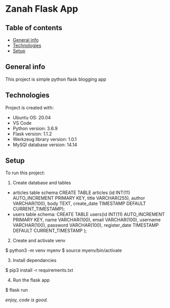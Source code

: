 # Zanah Flask App

## Table of contents
* [General info](#general-info)
* [Technologies](#technologies)
* [Setup](#setup)

## General info
This project is simple python flask blogging app 
	
## Technologies
Project is created with:
* Ubuntu OS: 20.04
* VS Code 
* Python version: 3.6.9
* Flask version: 1.1.2
* Werkzeug library version: 1.0.1
* MySQl database version: 14.14
	
## Setup
To run this project:
1. Create database and tables 
* articles table  schema 
CREATE TABLE articles (id INT(11) AUTO_INCREMENT PRIMARY KEY, title VARCHAR(255), author VARCHAR(100), body TEXT, create_date TIMESTAMP DEFAULT CURRENT_TIMESTAMP);
* users table schema:
CREATE TABLE users(id INT(11) AUTO_INCREMENT PRIMARY KEY, name VARCHAR(100), email VARCHAR(100), username VARCHAR(100), password VARCHAR(100), register_date TIMESTAMP DEFAULT CURRENT_TIMESTAMP );


2. Create and activate venv

$ python3 -m venv myenv
$ source myenv/bin/activate

3. Install dependancies 

$ pip3 install -r requirements.txt

4. Run the flask app

$ flask run

_enjoy, code is good._ 
